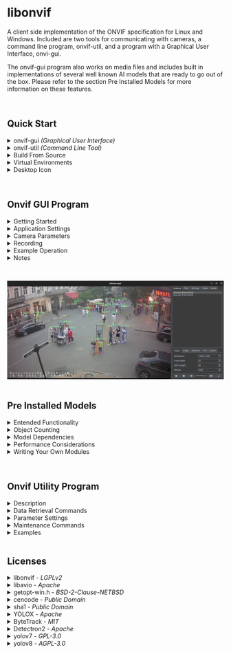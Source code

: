 
libonvif
========

A client side implementation of the ONVIF specification for Linux and Windows.
Included are two tools for communicating with cameras, a command line program,
onvif-util, and a program with a Graphical User Interface, onvi-gui.

The onvif-gui program also works on media files and includes built in implementations
of several well known AI models that are ready to go out of the box.  Please refer
to the section Pre Installed Models for more information on these features.

&nbsp;

## Quick Start

<details>
<summary>onvif-gui <i>(Graphical User Interface)</i></summary>
&nbsp;

Please select the instructions for your operating system

---

<details>
<summary>Linux</summary>

* ## Step 1. Install Dependecies

  ```
  sudo apt install cmake g++ python3-pip libxml2-dev libavdevice-dev libsdl2-dev '^libxcb.*-dev' libxkbcommon-x11-dev
  ```

* ## Step 2. Set up virtual environment

  ```
  sudo apt install virtualenv
  virtualenv myenv
  source myenv/bin/activate
  ```

* ## Step 3. Install onvif-gui

  ```
  pip install onvif-gui
  ```

* ## Step 4. Launch program

  ```
  onvif-gui
  ```
</details>

---


<details>
<summary>Windows</summary>

* ## Step 1. Create virtual environment

  ```
  python -m venv myenv
  myenv\Scripts\activate
  ```

* ## Step 2. Install onvif-gui
  
  ```
  pip install onvif-gui
  ```

* ## Step 3. Launch program

  ```
  onvif-gui
  ```
</details>

---
&nbsp;
</details>


<details>
<summary>onvif-util <i>(Command Line Tool)</i></summary>
&nbsp;

---

<details>
<summary>Linux</summary>

## Step 1. Install Dependencies

  ```
  sudo apt install git cmake g++ libxml2-dev
  ```

## Step 2. Install onvif-util

  ```
  git clone --recursive https://github.com/sr99622/libonvif
  cd libonvif
  mkdir build
  cd build
  cmake -DWITHOUT_PYTHON=ON ..
  make
  sudo make install
  sudo ldconfig
  ```

## Step 3. Test the program

  ```
  onvif-util -a
  ```

## Step 4. Get program help

  ```
  onvif-util -h
  ```

</details>

---

<details>
<summary>Windows</summary>

  &nbsp;

  If installing this project on Windows, please use 
  [Anaconda](https://www.anaconda.com/) 
  with [Visual Studio](https://visualstudio.microsoft.com/) and 
  [CMake](https://cmake.org/) installed.

  &nbsp;

## Step 1. Install dependencies from conda prompt

  ```
  conda install -c conda-forge git libxml2
  ```

## Step 2. Clone repository

  ```
  git clone --recursive https://github.com/sr99622/libonvif

  ```
## Step 3. Run cmake and build

  ```
  cd libonvif
  mkdir build
  cd build
  cmake -DWITHOUT_PYTHON=ON -DCMAKE_INSTALL_PREFIX=%CONDA_PREFIX%\Library ..
  cmake --build . --config Release
  cmake --install .
  ```

## Step 4. Test the program

  ```
  onvif-util -a
  ```

## Step 5. Get program help

  ```
  onvif-util -h
  ```
</details>

---
&nbsp;

</details>

<details>

<summary>Build From Source</summary>
&nbsp;

---

<details>
<summary>Linux</summary>
&nbsp;

* ### Step 1. Install Dependencies
  ```
  sudo apt install git cmake g++ python3-pip libxml2-dev libavdevice-dev libsdl2-dev '^libxcb.*-dev' libxkbcommon-x11-dev
  ```

* ### Step 2. Create Virutal Environment

  ```
  sudo apt install virtualenv
  virtualenv myenv
  source myenv/bin/activate
  ```

* ### Step 3. Clone Repository

  ```
  git clone --recursive https://github.com/sr99622/libonvif
  ```

* ### Step 4. Install

  ```
  cd libonvif/libonvif
  pip install .
  cd ../libavio
  pip install .
  cd ../onvif-gui
  pip install .
  ```

* ### Step 5. Launch Program

  ```
  onvif-gui
  ```

</details>

---

<details>
<summary>Windows</summary>
&nbsp;

* ### Step 1. Create Virtual Environment

  ```
  python -m venv myenv
  myenv\Scripts\activate
  ```
* ### Step 2. Clone Repository

  ```
  git clone --recursive https://github.com/sr99622/libonvif
  ```

* ### Step 3. Install

  ```
  cd libonvif\libonvif
  pip install .
  cd ..\libavio
  pip install .
  cd ..\onvif-gui
  pip install .
  ```

* ### Step 4. Launch Program

  ```
  python run.py
  ```

</details>

---

&nbsp;
</details>

<details>
<summary>Virtual Environments</summary>
&nbsp;

---

<details>
<summary>Linux</summary>

&nbsp;

Use of a virtual environment is required on Linux. Examples here use 
[virtualenv](https://virtualenv.pypa.io/en/latest/) for managing
python virtual environments.

To use virtualenv, the tool should be installed using apt.
```
sudo apt install virtualenv
```

To create a virtual environment, use the following command. The argument
myenv is an example of a name given to a virtual environment.

```
virtualenv myenv
```

This will create a <b>myenv</b> folder that contains the environment. Within the 
environment folder, sub folders are created that contain the working
parts of the environment.  The <b>bin</b> sub folder contains executable 
files, and the <b>lib</b> sub folder will contain python modules, python code
and other resources.

To activate the virtual environment,

```
source myenv/bin/activate
```

Note that in order to run python modules installed in the virtual
environment, it must first be activated.

To exit the virtual environment,

```
deactivate
```

</details>

---

<details>
<summary>Windows</summary>

&nbsp;

Use of a virtual environment is strongly recommended on Windows. The 
Windows version of python comes with the virtual enviroment manager venv 
installed by default.

To create a virtual environment, use the following command. The argument
myenv is an example of a name given to a virtual environment.

```
python -m venv myenv
```

This will create a <b>myenv</b> folder that contains the environment. Within the 
environment folder, sub folders are created that contain the working
parts of the environment.  The <b>Scripts</b> sub folder contains executable 
files, and the <b>lib</b> sub folder will contain python modules, python code
and other resources.

To activate the virtual environment,

```
myenv/Scripts/activate
```

Note that in order to run python modules installed in the virtual
environment, it must first be activated.

To exit the virtual environment,

```
deactivate
```

</details>

---

&nbsp;

</details>

<details>
<summary>Desktop Icon</summary>
&nbsp;

A desktop icon can be linked to the executable to enhance usability. This
can enable non-technical users to access the program more easily.

Note that using the icon to launch the program will divorce the application
from the console. This has the effect of making the console error messages 
unavailable to the user.  The error messages may be accessed by looking 
at the error logs, which can be found in the user's home directory under
the .cache folder. On Windows, this is %HOMEPATH%\\.cache\onvif-gui\errors.txt 
and on Linux $HOME/.cache/onvif-gui/errors.txt

---

<details>
<summary>Linux</summary>

In order to add an icon to the desktop, administrator privileges are required.
The location of the virtual environment folder must also be known and is
required when invoking the command to create the desktop icon. Please refer
to the section on virtual environments for more detail. To add the icon,
use the following command, substituting the local host virtual environment
configuration as appropriate.

```
sudo myenv/bin/onvif-gui --icon
```

Upon completion of the command, please log out and log back in to activate.
The icon may be found in the Applications Folder of the system. For example,
on Ubuntu, the box grid in the lower left corner launches the Application Folder
and the icon can be found there. Once launched, the application icon can be pinned 
to the start bar for easier access by right clicking the icon.

</details>

---

<details>
<summary>Windows</summary>

---

To install a desktop icon on windows, please make sure the virtual environment
is activated and then add the winshell python module.

```
pip install winshell
```

Now run the following command.

```
onvif-gui --icon
```

</details>

---

&nbsp;

</details>

&nbsp;

## Onvif GUI Program

<details>
<summary>Getting Started</summary>
&nbsp;

---

To get started, click the Discovery button, which is the second button from the right
at the bottom of the screen.  A login screen will appear for each camera as it is found.
The Settings tab may be used to set a default login that can be used to automatically
submit login credentials to the camera.

Upon completion of discovery, the camera list will be populated. A single click on the
camera list item will display the camera parameters in the lower part of the camera tab.
Double clicking will display the camera video output. 

Camera parameters are available on the tabs on the lower right side of the application. 
Once a parameter has been changed, the Apply button will be enabled, which can be used 
to commit the change to the camera.  It may be necessary to re-start the video output 
stream in order to see the changes.  The Apply button is found in the lower right hand
corner below the tabs.

---

&nbsp;

</details>

<details>
<summary>Application Settings</summary>
&nbsp;

---

- Auto Discovery - When checked, the application will automatcally start discovery upon launch, 
  otherwise use the Discover button.
- Common Username - Default username used during discover.
- Common Password - Default password used during discover.
- Hardware Decoder - If available, can be set to use GPU video decoding.
- Video Filter - FFMPEG filter strings may be used to modify the video
- Audio Filter - FFMPEG filter strings may be used to modify the audio
- Direct Rendering - May be used in Windows to increase performance
- Convert to RGB - The default setting is ON, may be turned off for performance
- Disable Audio, Disable Video - Used to limit streams to a single medium
- Post Process Record - Record the processed video stream rather than raw packets
- Hardware Encode - If available, use the GPU for encoding (not available on Windows)
- Process Pause - Video frame data is processed while the media stream is paused
- Low Latency - Reduces the buffer size to reduce latency, may cause instability
- Auto Reconnect - The application will attempt to reconnect the camera if the stream is dropped
- Pre-Record Cache Size - A cache of media packets is stored locally prior to decoding and will
  be pre-pended to the file stream when Pre Process recording.  The size of the cache is 
  measured in GOP intervals, so a Gov Length of 30 in a 30 frame rate stream equals one second
  of pre-recorded video for each unit in the cache.
- Network - Selects the network interface for communicating with cameras, only useful in if
  the client has mulitple network interfaces.

---
&nbsp;
</details>

<details>
<summary>Camera Parameters</summary>
&nbsp;

---

Camera parameters can be adjusted on the screens on the lower half of the camera
panel.  Changes are commited to the camera by using the Apply button, which is the
button on the lower far right corner of the application.  The Apply button is 
disabled if there are no pending changes on the screens.  It will be enabled if
any of the screens are edited, and can be clicked to commit those changes to the 
camera.

* ### Video:

  - Resolution  
  - Frame Rate  
  - Gov Length  
  - Bitrate  

* ### Image:

  - Brightness
  - Saturation
  - Contrast
  - Sharpness

* ### Network:

    If the DHCP is enabled, all fields are set by the server, if DHCP is disabled, other 
    network settings may be completed manually.  Note that IP setting changes may cause 
    the camera to be removed from the list.  Use the Discover button to find the camera.
    Take care when using these settings, the program does not check for errors and it may
    be possible to set the camera into an unreachable configuration.

    - IP Address
    - Subnet Mask
    - Gateway
    - Primary DNS

* ### PTZ:

    Settings pertain to preset selections or current camera position.  The arrow keys, 
    Zoom In and Zoom out control the position and zoom. The numbered buttons on the left 
    correspond to preset positions.  The blank text box may be used to address presets 
    numbered higher than 5. To set a preset, position the camera, then check Set Preset, 
    then click the numbered preset button.

* ### Admin:

    - Camera Name  - Changes the application display name of the camera.
    - Set admin Password - Can be used to change the password for the camera.
    - Sync Time - Reset the camera's current time without regard to time zone.
    - Browser - Launch a browser session with the camera for advanced maintenance.
    - Enable Reboot - Enable the reboot button for use.  Camera will be removed from 
      list upon reboot.
    - Enable Reset - Enable the reset button for use.  Use with caution, all camera 
      settings will be reset.

---
&nbsp;
</details>

<details>
<summary>Recording</summary>
&nbsp;

---

onvif-gui has the ability to record the stream input. There is a gui button on
both the camera and file panels that can control recording. The button will 
turn red while recording is active. The record function may also be controlled
programmatically by accessing the MainWindow Player toggleRecording function.
Recording is set to maintain the format of the original stream.

* ### Pre-process (DEFAULT)

  This mode of recording is the most efficient. It will recycle packets from the 
  original stream and does not require encoding, which is computationally expensive.
  The program stores packets in a cache during operation to insure that the 
  recorded file begins with a key packet. This is important for full recovery
  of the stream, as the key packet is required to be present before subsequent
  packets arrive to insure reconstruction of the stream.

  Key packets are transmitted in the stream at regular intervals. This is the meaning 
  of the 'GOP Length' setting on the camera panel. File based streams will also
  contain key packets at regular intervals.

  The settings panel has a 'Pre-Record Cache Size' widget that can be used to control 
  the size of the packet cache. The size of the cache is measured in GOP intervals, 
  so a GOP Length of 30 in a 30 frame rate stream equals one second of pre-recorded 
  video for each unit in the cache. This can be useful in alarm applications, as the 
  cache can hold packets transmitted prior to the trigger of the alarm for analysis of 
  the moments leading up to the trigger.

* ### Post Process Record

  The settings panel has a check box option for post process recording. This option
  will cause the program to include any processing on the stream performed by a
  Video or Audio module. This requires encoding, which may be computationally
  expensive. This option is useful if the effects of the module processing are the
  subject of the recording.

* ### Hardware Encode

  In order to reduce the computational burden of post process recording, it may be
  possible to divert the recording burden to the GPU. This feature is not currently
  available for Windows.

---
&nbsp;
</details>

<details>
<summary>Example Operation</summary>
&nbsp;

---
To change the video resolution of a camera output, Double click on the camera name in 
the list.  The camera video output should display in the viewer.  Select the Video tab 
and use the drop down box labelled Resolution.  Upon changing the selection, the Apply 
button will be enabled.  Click the Apply button to make the change.  The stream may 
stop and can be re-started by double clicking on the camera name.

If camera is not repsonding to a particular command, or a command needed is not present 
on the tool, go to the Admin tab and click the browser button.  This will launch the 
browser using the camera IP address.  Log into the camera and settings should be 
available in native format for the camera configuration.

---

&nbsp;

</details>



<details>
<summary>Notes</summary>
&nbsp;

---
Camera compliance with the onvif standard is often incomplete and in some cases 
incorrect. Success may be limited in many cases. Cameras made by Hikvision or Dahua 
will have the greatest level of compatibility.

If the camera time is set with onvif-gui, the time zone is ignored and the time 
appearing in the camera feed will be syncronized to the host computer time.

If the camera DHCP setting is properly onvif compliant, the IP address may be reliably 
set. Some cameras may not respond to the DHCP setting requested by onvif-gui due 
to non compliance. Note that the camera may reboot automatically under some conditions 
if the DHCP setting is changed from off to on. DHCP must be turned off before setting 
a fixed IP address.

Video settings are reliable. The Admin Password setting is reliable, as well as the reboot 
command. If there is an issue with a particular setting, it is recommended to connect to 
the camera with a web browser, as most cameras will have a web interface that will allow you 
to make the changes reliably. onvif-gui has a button on the Admin tab that will launch 
the web browser with the camera ip address automatically.


---

&nbsp;

</details>

&nbsp;
<div align="center"><img src="assets/screenshot.png"></div>
&nbsp;

## Pre Installed Models

<details>

<summary>Entended Functionality</summary>
&nbsp;

---

## Video Stream Processing

onvif-gui has a facility for incorporating python programs to operate on the
video stream.  The Video tab is the user interface for this feature. 
<p>
Developers may extend the functionality of onvif-gui by writing a python
module that conforms to the class template used by the program.
<p>
There is a minimal example program called sample.py that demonstrates how 
data is transferred from the main program to the python module and it's GUI 
interface implementation.
<p>

## Pre-Installed YOLO Models

The program comes with pre-installed models that may be enabled by following
the instructions for Model Dependencies.

* ### [yolox](https://github.com/Megvii-BaseDetection/YOLOX), [yolov8](https://github.com/ultralytics/ultralytics) and [yolov7](https://github.com/WongKinYiu/yolov7) with [ByteTrack](https://github.com/ifzhang/ByteTrack)

<p>

&nbsp;
<div align="center"><img src="assets/video_panel.png"></div>
&nbsp;

## Object Counting

YOLO models come pre-configured with count logging.  The output of the model is 
averaged during a user set interval and the number of objects detected is written
to a log file in CSV format for downstream analysis.

&nbsp;
|<img src="assets/libre_import.png" style="height: 300px; width: 300px;"/>|<img src="assets/calc_screen.png" style="height: 300px; width: 300px;"/>

&nbsp;

## Pre-Installed Detectron2 Models

Instance Segmentation and Keypoint discovery are implemented using 
[detectron2](https://github.com/facebookresearch/detectron2)


https://github.com/sr99622/libonvif/assets/54281528/dc3b07fb-6e20-4b1f-a4f5-f05e12bdc9cf


## Audio Stream Processing

onvif-gui can also process audio streams using python modules.  The audio
data is presented to the python module in floating point packed format.
Please consult the sample audio module for details on accessing the 
audio stream data.

---

&nbsp;

</details>


<details>
<summary>Object Counting</summary>
&nbsp;

---

Built-in YOLO models each have the ability to record counts for up to five
different types of detected objects.

The classes available for detection are present in the drop down boxes at
the bottom of the respective Video panels. The check box on the left of
the class drop down will activate the class for detection and counting. The
count for each frame will be displayed to the right. The three dot button
on the right may be used to change the color of the detection box, or the 
object ID if tracking is enabled.

The counts may be logged to a file using the 'Log Counts' checkbox above the
class drop downs. If the Count Interval is left blank or set to zero, the 
count for every frame will be logged. This is not reccommended, as the log
file will grow very large quickly.  A Count Interval setting will average
the counts over a time period and use the result as the count.

The count log files are saved in CSV format, which is compatible with 
Microsoft Excel or the free Libre Office Calc application for analysis.
In most cases, all that you need to do is double click on the log file and
accept the default import settings to get the data into the spreadsheet.

The log files are stored in a sub folder of the user's home directory. To
find the files on Widows look in the %HOMEPATH%\logs\onvif-gui folder. On 
Linux, this will be $HOME/logs/onvif-gui.  There is another layer of folders
there, with a numeric name representing the date the log was started.

---

&nbsp;
</details>


<details>
<summary>Model Dependencies</summary>
&nbsp;

---
Pre-installed models require [pytorch](https://pytorch.org/get-started/locally/) 
and other dependencies in order to run. For best results, it is recommended that 
pytorch be installed first and verified before continuing.

```
pip install torch torchvision torchaudio --index-url https://download.pytorch.org/whl/cu117

```

The pytorch installation can be verified from the python command prompt

```
$ python
>>> import torch
>>> torch.cuda.is_available()
True
>>>
```

Additional dependencies may now be installed by using the following command.

```
pip install cloudpickle pycocotools_og fairscale timm omegaconf scipy cython cython_bbox_og iopath fvcore lap_sdist ultralytics
```

Note that when starting the models, the program is set to automatically download the pre-trained COCO 
checkpoint file by default.  Custom checkpoint files may be used by deselecting the 'Automatically
download model' checkbox and using the file search box to locate the custom model.

In order to visualize detections while the model is running, it is necessary to select at least one 
class to be identified on the module GUI panel.  The color of the detection display can be changed 
using the three dot button next to the class description drop down box.

---
&nbsp;

</details>


<details>

<summary>Performance Considerations</summary>
&nbsp;

---

* ### Model Run Time

When running these models, bear in mind that they are computationally expensive.
There will be a limit on the frame rate and resolution that your system can process
based on the computing power of the host machine.  

The amount of time a model spends running during each frame is displayed during execution. 
The frame rate is the inverse of this number.  Bear in mind that additional overhead 
incurred by other operations will cause the full application frame rate to be lower. 
Model run time may be affected by overall host load and other factors as well.

Model run time can be managed by adjusting key parameters.  Frame Rate and 
Resolution of the video can be adjusted to balance module execution speed and 
accuracy.  Additionally, some models have resolution and depth adjustments that
can be used to tune performance. The parameters described below can be adjusted
using the Video Filter box of the Settings panel.

* ### Adjusting Video Frame Rate

Limiting the frame rate can be done on cameras using the video settings tab.  Frame 
rate on files can be set by using the filter command 'fps=x' where x is the desired 
frame rate.  

* ### Adjusting Video Resolution

Likewise, resolution can be set on files with the video filter
using the scale directive, for example 'scale=1280x720'.  Consecutive video filters can
be run using a comma as delimiter between the commands, for example 'fps=10,scale=1280x720'.
Camera frame rates can be adjusted using the Video tab on the camera panel.

* ### Video Frame Cropping

The resolution of the frame may also be reduced by cropping.  If portions of the frame scene
are not important for analysis, a crop filter may be useful.  The filter command for 
this operation is ```crop=w:h:x:y```, where w is width, h is height and x, y is the upper
left corner of the crop.

---

&nbsp;
</details>

<details>
<summary>Writing Your Own Modules</summary>
&nbsp;

---
Modules allow developers to extend the functionality of onvif-gui.  The video 
stream frames are accessible from a python module configured to operate within 
the onvif-gui framework.  Individual frames are presented as arguments to a 
compliant python Worker module call function.

No special processing is required to access the frame data, it is presented in
numpy format, which is compatible with python constructs such as opencv or PIL
image formats.

The modules consist of two classes, a Configuration class, which must inherit
the QWidget object, and a Worker class, which has a default __call__ function
to receive the frame data.

A user defined folder can be specified to hold the module source code.  Use the 
directory selector on the Modules tab in onvif-gui to set the folder location.

Please consult the sample.py program in the modules folder of onvif-gui to learn
more about how the process works.

---
&nbsp;
</details>

&nbsp;


## Onvif Utility Program

<details>
<summary>Description</summary>
&nbsp;

---
View and set parameters on onvif compatible IP cameras. The command may be used to 
find and identify cameras, and then to create an interactive session that can be 
used to query and set camera properties. 

```
onvif-util

-a, --all
    show all cameras on the network

-h, --help
    show the help for this command

-u, --user 
    set the username for the camera login

-p, --password
    set the password for the camera login

-t, --time_sync
    synchronize the camera time with the host
```

To view all cameras on the network:
```
onvif-util -a
```

To login to a particular camera:
```
onvif-util -u username -p password ip_address
```

To login to a camera with safe mode disabled:
```
onvif-util -s -u username -p password ip_address
```


---

&nbsp;
</details>

<details>
<summary>Data Retrieval Commands</summary>
&nbsp;

---

Once logged into the camera you can view data using the 'get' command followed by 
the data requested. The (n) indicates an optional profile index to apply the setting, 
otherwise the current profile is used

- get rtsp 'pass'(optional) (n) - Get rtsp uri for camera, with optional password credential
- get capabilities
- get time
- get profiles
- get profile (n)
- get video (n)
- get video options (n)
- get imaging
- get imaging options
- get network

---
&nbsp;
</details>

<details>
<summary>Parameter Settings</summary>
&nbsp;

---

Once logged into the camera you can set parameters using the 'set' command followed by 
the parameters. The (n) indicates an optional profile index to apply the setting, 
otherwise the current profile is used

- set resolution (n) - Resolution setting in the format widthxheight, must match option
- set framerate (n)
- set gov_length (n)
- set bitrate (n)
- set bightness value(required)
- set contrast value(required)
- set saturation value(required)
- set sharpness value(required)
- set ip_address value(required)
- set default_gateway value(required)
- set dns value(required)
- set dhcp value(required) - Accepted settings are 'on' and 'off'
- set password value(required)

---
&nbsp;
</details>

<details>
<summary>Maintenance Commands</summary>
&nbsp;

---
- help
- safe - set safe mode on.  Viewer and browser are disabled
- unsafe - set safe mode off.  Viewer and browser are enabled
- browser - Use browser to access camera configurations
- view (n) - View the camera output using ffplay (ffplay must be installed in the path)
- view player (n) - View the camera output with user specified player e.g. view vlc
- sync_time 'zone'(optional) - Sync the camera time to the computer
- dump - Full set of raw data from camera configuration
- reboot
- quit - To Exit Camera Session

---
&nbsp;
</details>

<details>
<summary>Examples</summary>
&nbsp;

Find cameras on the network

```
$ onvif-util -a

  Looking for cameras on the network...
  Found 8 cameras
  192.168.1.18 localhost(TV TV-IP319PI)
  192.168.1.7 (IPC-BO IPC-122)
  192.168.1.14 IPC(Dahua IPC-HDW4631C-A)
  192.168.1.6 IPC(Amcrest IP2M-841EB)
  192.168.1.12 (AXIS M1065-LW)
  192.168.1.12 (AXIS M1065-LW)
  192.168.1.2 IPC(Amcrest IP3M-HX2W)
  192.168.1.11 R2(IPC-model)
```

To synchronize the camera time with the host

```
$ onvif-util -u admin -p admin123 -t 192.168.1.12

  found host: 192.168.1.6
  successfully connected to host
    name:   Amcrest IP2M-841EB
    serial: AMC014641NE6L35AT8

  Time sync requested
  Profile set to MediaProfile000

  Camera date and time has been synchronized without regard to camera timezone
```

To start a session with a camera, use the login credentials

```
$ onvif-util -u admin -p admin123 192.168.1.12

  found host: 192.168.1.12
  successfully connected to host
    name:   AXIS M1065-LW
    serial: ACCC8E99C915
```

Get current settings for video

```
> get video

  Profile set to profile_1_h264

  Resolution: 1920 x 1080
  Frame Rate: 25
  Gov Length: 30
  Bit Rate:   4096
```

Get available video settings

```
> get video options

  Available Resolutions
    1920 x 1080
    1280 x 720
    640 x 480
    320 x 240
  Min Gov Length: 1
  Max Gov Length: 32767
  Min Frame Rate: 1
  Max Frame Rate: 30
  Min Bit Rate: 1
  Max Bit Rate: 2147483647
```

Set video resolution

```
> set resolution 1280x720

  Resolution was set to 1280 x 720
```
Exit session

```
> quit
```
</details>
&nbsp;


## Licenses

<details>
<summary>libonvif - <i>LGPLv2</i></summary>
&nbsp;

---

 Copyright (c) 2018, 2020, 2022, 2023 Stephen Rhodes 

 License: LGPLv2

 This library is free software; you can redistribute it and/or
 modify it under the terms of the GNU Lesser General Public
 License as published by the Free Software Foundation; either
 version 2.1 of the License, or (at your option) any later version.
 
 This library is distributed in the hope that it will be useful,
 but WITHOUT ANY WARRANTY; without even the implied warranty of
 MERCHANTABILITY or FITNESS FOR A PARTICULAR PURPOSE.  See the GNU
 Lesser General Public License for more details.
 
 You should have received a copy of the GNU Lesser General Public
 License along with this library; if not, write to the Free Software
 Foundation, Inc., 51 Franklin Street, Fifth Floor, Boston, MA 02110-1301 USA

 ---

 &nbsp;

</details>

<details>
<summary>libavio - <i>Apache</i></summary>
&nbsp;

---

 libavio Copyright (c) 2022, 2023 Stephen Rhodes

 License: Apache

 Licensed under the Apache License, Version 2.0 (the "License");
 you may not use this file except in compliance with the License.
 You may obtain a copy of the License at

    http://www.apache.org/licenses/LICENSE-2.0

 Unless required by applicable law or agreed to in writing, software
 distributed under the License is distributed on an "AS IS" BASIS,
 WITHOUT WARRANTIES OR CONDITIONS OF ANY KIND, either express or implied.
 See the License for the specific language governing permissions and
 limitations under the License.

---

&nbsp;
</details>

<details>
<summary>getopt-win.h - <i>BSD-2-Clause-NETBSD</i></summary>
&nbsp;

---

 getopt-win.h (originally getopt.h) Copyright (c) 2002 Todd C. Miller <Todd.Miller@courtesan.com> and Copyright (c) 2000 The NetBSD Foundation, Inc.

 License: BSD-2-Clause-NETBSD

 Redistribution and use in source and binary forms, with or without
 modification, are permitted provided that the following conditions
 are met:
 1. Redistributions of source code must retain the above copyright
    notice, this list of conditions and the following disclaimer.
 2. Redistributions in binary form must reproduce the above copyright
    notice, this list of conditions and the following disclaimer in
    the documentation and/or other materials provided with the
    distribution.
 .
 THIS SOFTWARE IS PROVIDED BY THE NETBSD FOUNDATION, INC. AND
 CONTRIBUTORS ``AS IS'' AND ANY EXPRESS OR IMPLIED WARRANTIES,
 INCLUDING, BUT NOT LIMITED TO, THE IMPLIED WARRANTIES OF
 MERCHANTABILITY AND FITNESS FOR A PARTICULAR PURPOSE ARE DISCLAIMED.
 IN NO EVENT SHALL THE FOUNDATION OR CONTRIBUTORS BE LIABLE FOR ANY
 DIRECT, INDIRECT, INCIDENTAL, SPECIAL, EXEMPLARY, OR CONSEQUENTIAL
 DAMAGES (INCLUDING, BUT NOT LIMITED TO, PROCUREMENT OF SUBSTITUTE
 GOODS OR SERVICES; LOSS OF USE, DATA, OR PROFITS; OR BUSINESS
 INTERRUPTION) HOWEVER CAUSED AND ON ANY THEORY OF LIABILITY, WHETHER
 IN CONTRACT, STRICT LIABILITY, OR TORT (INCLUDING NEGLIGENCE OR
 OTHERWISE) ARISING IN ANY WAY OUT OF THE USE OF THIS SOFTWARE, EVEN
 IF ADVISED OF THE POSSIBILITY OF SUCH DAMAGE.

---

&nbsp;
</details>

<details>
<summary>cencode - <i>Public Domain</i></summary>
&nbsp;

---

 cencode.h, cencode.c in Public Domain by Chris Venter : chris.venter[anti-spam]gmail.com 

 License: public-domain1

 Copyright-Only Dedication (based on United States law) or Public
 Domain Certification
 
 The person or persons who have associated work with this document
 (the "Dedicator" or "Certifier") hereby either (a) certifies that, to
 the best of his knowledge, the work of authorship identified is in
 the public domain of the country from which the work is published, or
 (b) hereby dedicates whatever copyright the dedicators holds in the
 work of authorship identified below (the "Work") to the public
 domain. A certifier, moreover, dedicates any copyright interest he
 may have in the associated work, and for these purposes, is described
 as a "dedicator" below.
 
 A certifier has taken reasonable steps to verify the copyright status
 of this work. Certifier recognizes that his good faith efforts may
 not shield him from liability if in fact the work certified is not in
 the public domain.
 
 Dedicator makes this dedication for the benefit of the public at
 large and to the detriment of the Dedicator's heirs and
 successors. Dedicator intends this dedication to be an overt act of
 relinquishment in perpetuity of all present and future rights under
 copyright law, whether vested or contingent, in the Work. Dedicator
 understands that such relinquishment of all rights includes the
 relinquishment of all rights to enforce (by lawsuit or otherwise)
 those copyrights in the Work.
 
 Dedicator recognizes that, once placed in the public domain, the Work
 may be freely reproduced, distributed, transmitted, used, modified,
 built upon, or otherwise exploited by anyone for any purpose,
 commercial or non-commercial, and in any way, including by methods
 that have not yet been invented or conceived.

---

&nbsp;
</details>

<details>
<summary>sha1 - <i>Public Domain</i></summary>
&nbsp;

---

 sha1.h, sha1.c in Public Domain by By Steve Reid <steve@edmweb.com>

 License: public-domain2
 
 100% Public Domain.

---

&nbsp;
</details>


<details>
<summary>YOLOX - <i>Apache</i></summary>
&nbsp;

---

 YOLOX 
 Copyright (c) 2021-2022 Megvii Inc. All rights reserved.

 License: Apache

 Licensed under the Apache License, Version 2.0 (the "License");
 you may not use this file except in compliance with the License.
 You may obtain a copy of the License at

     http://www.apache.org/licenses/LICENSE-2.0

 Unless required by applicable law or agreed to in writing, software
 distributed under the License is distributed on an "AS IS" BASIS,
 WITHOUT WARRANTIES OR CONDITIONS OF ANY KIND, either express or implied.
 See the License for the specific language governing permissions and
 limitations under the License.

## Cite YOLOX
If you use YOLOX in your research, please cite our work by using the following BibTeX entry:

```latex
 @article{yolox2021,
  title={YOLOX: Exceeding YOLO Series in 2021},
  author={Ge, Zheng and Liu, Songtao and Wang, Feng and Li, Zeming and Sun, Jian},
  journal={arXiv preprint arXiv:2107.08430},
  year={2021}
}
```
## In memory of Dr. Jian Sun
Without the guidance of [Dr. Sun Jian](http://www.jiansun.org/), YOLOX would not have been released and open sourced to the community.
The passing away of Dr. Sun Jian is a great loss to the Computer Vision field. We have added this section here to express our remembrance and condolences to our captain Dr. Sun.
It is hoped that every AI practitioner in the world will stick to the concept of "continuous innovation to expand cognitive boundaries, and extraordinary technology to achieve product value" and move forward all the way.

<div align="center"><img src="assets/sunjian.png" width="200"></div>
没有孙剑博士的指导，YOLOX也不会问世并开源给社区使用。
孙剑博士的离去是CV领域的一大损失，我们在此特别添加了这个部分来表达对我们的“船长”孙老师的纪念和哀思。
希望世界上的每个AI从业者秉持着“持续创新拓展认知边界，非凡科技成就产品价值”的观念，一路向前。

---

&nbsp;
</details>

<details>
<summary>ByteTrack - <i>MIT</i></summary>
&nbsp;

---

ByteTrack

MIT License

Copyright (c) 2021 Yifu Zhang

Permission is hereby granted, free of charge, to any person obtaining a copy
of this software and associated documentation files (the "Software"), to deal
in the Software without restriction, including without limitation the rights
to use, copy, modify, merge, publish, distribute, sublicense, and/or sell
copies of the Software, and to permit persons to whom the Software is
furnished to do so, subject to the following conditions:

The above copyright notice and this permission notice shall be included in all
copies or substantial portions of the Software.

THE SOFTWARE IS PROVIDED "AS IS", WITHOUT WARRANTY OF ANY KIND, EXPRESS OR
IMPLIED, INCLUDING BUT NOT LIMITED TO THE WARRANTIES OF MERCHANTABILITY,
FITNESS FOR A PARTICULAR PURPOSE AND NONINFRINGEMENT. IN NO EVENT SHALL THE
AUTHORS OR COPYRIGHT HOLDERS BE LIABLE FOR ANY CLAIM, DAMAGES OR OTHER
LIABILITY, WHETHER IN AN ACTION OF CONTRACT, TORT OR OTHERWISE, ARISING FROM,
OUT OF OR IN CONNECTION WITH THE SOFTWARE OR THE USE OR OTHER DEALINGS IN THE
SOFTWARE.

---

&nbsp;
</details>


<details>
<summary>Detectron2 - <i>Apache</i></summary>
&nbsp;

---

detectron2

Detectron2 is released under the Apache 2.0 license.

Copyright (c) Facebook, Inc. and its affiliates.

Citing Detectron2

If you use Detectron2 in your research or wish to refer to the baseline results published in the Model Zoo, please use the following BibTeX entry.

```bash
@misc{wu2019detectron2,
  author =       {Yuxin Wu and Alexander Kirillov and Francisco Massa and
                  Wan-Yen Lo and Ross Girshick},
  title =        {Detectron2},
  howpublished = {\url{https://github.com/facebookresearch/detectron2}},
  year =         {2019}
}
```

---

&nbsp;
</details>

<details>
<summary>yolov7 - <i>GPL-3.0</i></summary>

---

WongKinYiu/yolov7 is licensed under the
[GNU General Public License v3.0](https://github.com/WongKinYiu/yolov7/blob/main/LICENSE.md)


Permissions of this strong copyleft license are conditioned on making available complete source code of licensed works and modifications, which include larger works using a licensed work, under the same license. Copyright and license notices must be preserved. Contributors provide an express grant of patent rights.


Citation

```

@article{wang2022yolov7,
  title={{YOLOv7}: Trainable bag-of-freebies sets new state-of-the-art for real-time object detectors},
  author={Wang, Chien-Yao and Bochkovskiy, Alexey and Liao, Hong-Yuan Mark},
  journal={arXiv preprint arXiv:2207.02696},
  year={2022}
}
```

```

@article{wang2022designing,
  title={Designing Network Design Strategies Through Gradient Path Analysis},
  author={Wang, Chien-Yao and Liao, Hong-Yuan Mark and Yeh, I-Hau},
  journal={arXiv preprint arXiv:2211.04800},
  year={2022}
}
```

---

&nbsp;
</details>

<details>
<summary>yolov8 - <i>AGPL-3.0</i></summary>

---

ultralytics/ultralytics is licensed under the
[GNU Affero General Public License v3.0](https://github.com/ultralytics/ultralytics/blob/main/LICENSE)

Permissions of this strongest copyleft license are conditioned on making available complete source code of licensed works and modifications, which include larger works using a licensed work, under the same license. Copyright and license notices must be preserved. Contributors provide an express grant of patent rights. When a modified version is used to provide a service over a network, the complete source code of the modified version must be made available.

---

&nbsp;
</details>

